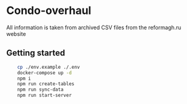 # Condo-overhaul

All information is taken from archived CSV files from the reformagh.ru website

## Getting started

```bash
    cp ./env.example ./.env
    docker-compose up -d
    npm i
    npm run create-tables
    npm run sync-data
    npm run start-server
```



